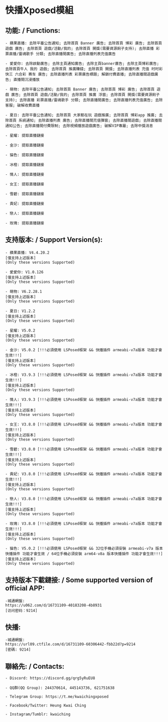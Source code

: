 # 快播Xposed模組

## 功能: / Functions:

	- 蘋果直播: 去除平臺公告通知; 去除首頁 Banner 廣告; 去除首頁 博彩 廣告; 去除首頁 遊戲 廣告; 去除首頁 遊戲/活動/我的; 去除首頁 開獎(需要資源鉤子支持); 去除直播 彩票直播/靈魂歌手 分類; 去除直播間廣告; 去除直播列表充值廣告

	- 愛愛你: 去除啟動廣告; 去除主頁通知廣告; 去除主頁banner廣告; 去除主頁博彩廣告; 去除首頁牛人 我的 遊戲; 去除首頁 推廣賺錢; 去除首頁 開獎; 去除直播列表 充值 时时彩 快三 六合彩 赛车 廣告; 去除直播列表 彩票廣告標題; 解鎖付費直播; 去除直播間遊戲廣告; 直播間沉浸播放

	- 萌物: 去除平臺公告通知; 去除首頁 Banner 廣告; 去除首頁 博彩 廣告; 去除首頁 遊戲 廣告; 去除首頁 遊戲/活動/我的; 去除首頁 推廣 浮窗; 去除首頁 開獎(需要資源鉤子支持); 去除直播 彩票直播/靈魂歌手 分類; 去除直播間廣告; 去除直播列表充值廣告; 去除客服; 破解收費直播

	- 夏日: 去除平臺公告通知; 去除首頁 大家都在玩 遊戲推廣; 去除首頁 博彩app 推廣; 去除首頁 系統通知; 去除直播列表 廣告; 去除直播間充值彈窗; 去除直播間遊戲; 去除直播間通知公告; 去除直播間付費限制; 去除視頻播放遊戲廣告; 破解VIP專屬; 去除中獎消息

	- 星耀: 提取直播鏈接

	- 金沙: 提取直播鏈接

	- 猫色: 提取直播鏈接

	- 冰橙: 提取直播鏈接

	- 情人: 提取直播鏈接

	- 女王: 提取直播鏈接

	- 雪碧: 提取直播鏈接

	- 貴妃: 提取直播鏈接

	- 戀人: 提取直播鏈接

	- 玫瑰: 提取直播鏈接


## 支持版本: / Support Version(s):

	- 蘋果直播: V4.4.20.2
	[僅支持上述版本]
	(Only these versions Supported)

	- 愛愛你: V1.0.126
	[僅支持上述版本]
	(Only these versions Supported)

	- 萌物: V6.2.28.1
	[僅支持上述版本]
	(Only these versions Supported)

	- 夏日: V1.2.2
	[僅支持上述版本]
	(Only these versions Supported)

	- 星耀: V5.0.2
	[僅支持上述版本]
	(Only these versions Supported)

	- 金沙: V5.0.2 [!!!必須使用 LSPosed框架 && 快播插件 armeabi-v7a版本 功能才會生效!!!]
	[僅支持上述版本]
	(Only these versions Supported)

	- 冰橙: V3.9.3 [!!!必須使用 LSPosed框架 && 快播插件 armeabi-v7a版本 功能才會生效!!!]
	[僅支持上述版本]
	(Only these versions Supported)

	- 情人: V3.9.3 [!!!必須使用 LSPosed框架 && 快播插件 armeabi-v7a版本 功能才會生效!!!]
	[僅支持上述版本]
	(Only these versions Supported)

	- 女王: V3.8.0 [!!!必須使用 LSPosed框架 && 快播插件 armeabi-v7a版本 功能才會生效!!!]
	[僅支持上述版本]
	(Only these versions Supported)

	- 雪碧: V3.8.0 [!!!必須使用 LSPosed框架 && 快播插件 armeabi-v7a版本 功能才會生效!!!]
	[僅支持上述版本]
	(Only these versions Supported)

	- 貴妃: V3.8.0 [!!!必須使用 LSPosed框架 && 快播插件 armeabi-v7a版本 功能才會生效!!!]
	[僅支持上述版本]
	(Only these versions Supported)

	- 戀人: V3.8.0 [!!!必須使用 LSPosed框架 && 快播插件 armeabi-v7a版本 功能才會生效!!!]
	[僅支持上述版本]
	(Only these versions Supported)

	- 玫瑰: V3.8.0 [!!!必須使用 LSPosed框架 && 快播插件 armeabi-v7a版本 功能才會生效!!!]
	[僅支持上述版本]
	(Only these versions Supported)

	- 猫色: V5.0.2 [!!!必須使用 LSPosed框架 && 32位手機必須安裝 armeabi-v7a 版本快播插件 功能才會生效 / 64位手機必須安裝 arm64-v8a 版本快播插件 功能才會生效!!!]
	[僅支持上述版本]
	(Only these versions Supported)


## 支持版本下載鏈接: / Some supported version of official APP:

	-城通網盤:
	https://u062.com/d/16731109-40183208-4b8931
	[访问密码：9214]

## 快播:

	-城通網盤:
	https://url09.ctfile.com/d/16731109-60306442-fbb22d?p=9214
	[密碼: 9214]


## 聯絡先: / Contacts:

	- Discord: https://discord.gg/qrg5yRuEU8

	- QQ群(QQ Group): 244370614, 445143736, 621751638

	- Telegram Group: https://t.me/kwaichingxposed

	- Facebook/Twitter: Heung Kwai Ching

	- Instagram/Tumblr: kwaiching

